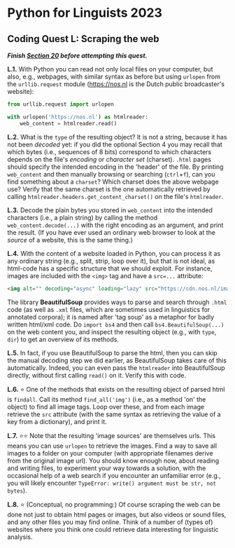 # Python for Linguists 2023

## Coding Quest L: Scraping the web

**_Finish [Section 20](../exercises/20_reading_and_writing_files.md) before attempting this quest._**


**L.1.** With Python you can read not only local files on your computer, but also, e.g., webpages, with similar syntax as before but using `urlopen` from the `urllib.request` module (https://nos.nl is the Dutch public broadcaster's website): 

```python
from urllib.request import urlopen

with urlopen('https://nos.nl') as htmlreader:
    web_content = htmlreader.read()
```

**L.2.** What is the `type` of the resulting object? It is not a string, because it has not been _decoded_ yet: if you did the optional Section 4 you may recall that which bytes (i.e., sequences of 8 bits) correspond to which characters depends on the file's _encoding_ or _character set_ (charset). `.html` pages should specify the intended encoding in the 'header' of the file. By printing `web_content` and then manually browsing or searching (`ctrl`+`f`), can you find something about a `charset`? Which charset does the above webpage use? Verify that the same charset is the one automatically retrieved by calling `htmlreader.headers.get_content_charset()` on the file's `htmlreader`.

**L.3.** Decode the plain bytes you stored in `web_content` into the intended characters (i.e., a plain string) by calling the method `web_content.decode(...)` with the right encoding as an argument, and print the result. (If you have ever used an ordinary web browser to look at the _source_ of a website, this is the same thing.)

**L.4.** With the content of a website loaded in Python, you can process it as any ordinary string (e.g., split, strip, loop over it), but that is not ideal, as html-code has a specific structure that we should exploit. For instance, images are included with the `<img>` tag and have a `src=...` attribute:
```html
<img alt="" decoding="async" loading="lazy" src="https://cdn.nos.nl/image/2023/01/15/934129/576x768a.jpg" class="sc-7ad7f778-1 iyuVbh"/>
```
The library **BeautifulSoup** provides ways to parse and search through `.html` code (as well as `.xml` files, which are sometimes used in linguistics for annotated corpora); it is named after 'tag soup' as a metaphor for badly written html/xml code. Do `import bs4` and then call `bs4.BeautifulSoup(...)` on the web content you, and inspect the resulting object (e.g., with `type`, `dir`) to get an overview of its methods. 

**L.5.** In fact, if you use BeautifulSoup to parse the html, then you can skip the manual decoding step we did earlier, as BeautifulSoup takes care of this automatically. Indeed, you can even pass the `htmlreader` into BeautifulSoup directly, without first calling `read()` on it. Verify this with code. 

**L.6.** ⭐ One of the methods that exists on the resulting object of parsed html is `findall`. Call its method `find_all('img')` (i.e., as a method 'on' the object) to find all image tags. Loop over these, and from each image retrieve the `src` attribute (with the same syntax as retrieving the value of a key from a dictionary), and print it.

**L.7.** ⭐⭐ Note that the resulting 'image sources' are themselves urls. This means you can use `urlopen` to retrieve the images. Find a way to save all images to a folder on your computer (with appropriate filenames derive from the original image url). You should know enough now, about reading and writing files, to experiment your way towards a solution, with the occasional help of a web search if you encounter an unfamiliar error (e.g., you will likely encounter `TypeError: write() argument must be str, not bytes`).

**L.8.** ⭐ (Conceptual, no programming:) Of course scraping the web can be done not just to obtain html pages or images, but also videos or sound files, and any other files you may find online. Think of a number of (types of) websites where you think one could retrieve data interesting for linguistic analysis.